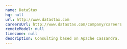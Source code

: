 ```yaml
---
name: DataStax
hq: null
url: http://www.datastax.com
careersUrl: http://www.datastax.com/company/careers
remoteModel: null
timezone: null
description: Consulting based on Apache Cassandra.
---
```

